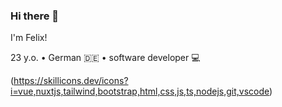 ### Hi there 👋

I'm Felix!

23 y.o. • German 🇩🇪 • software developer 💻

(https://skillicons.dev/icons?i=vue,nuxtjs,tailwind,bootstrap,html,css,js,ts,nodejs,git,vscode)

<!--
**Legiarrd/Legiarrd** is a ✨ _special_ ✨ repository because its `README.md` (this file) appears on your GitHub profile.

Here are some ideas to get you started:

- 🔭 I’m currently working on ...
- 🌱 I’m currently learning ...
- 👯 I’m looking to collaborate on ...
- 🤔 I’m looking for help with ...
- 💬 Ask me about ...
- 📫 How to reach me: ...
- 😄 Pronouns: ...
- ⚡ Fun fact: ...
-->
